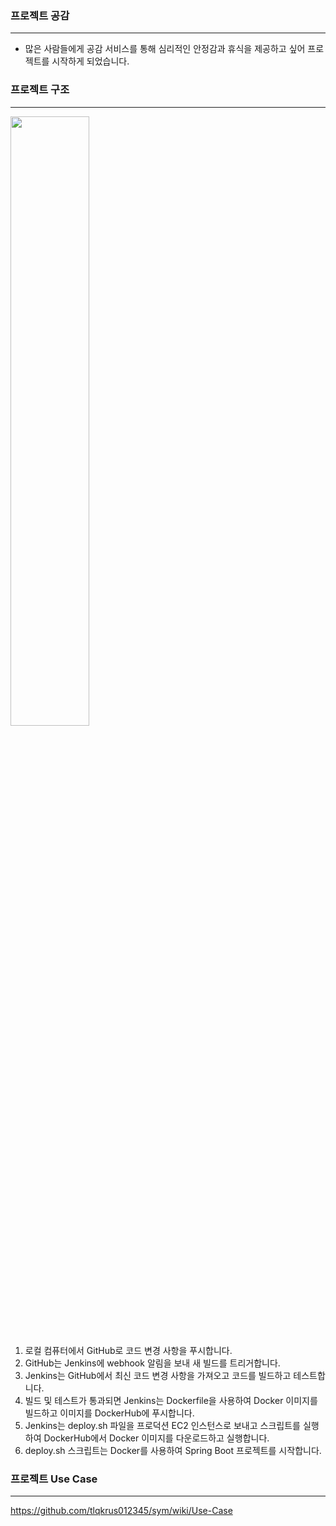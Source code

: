### 프로젝트 공감
---
- 많은 사람들에게 공감 서비스를 통해 심리적인 안정감과 휴식을 제공하고 싶어 프로젝트를 시작하게 되었습니다.  

### 프로젝트 구조
---
<img src=https://user-images.githubusercontent.com/82653075/221523404-e694f1f5-5035-47f7-93e9-7a060234481b.png width="50%"/>

1. 로컬 컴퓨터에서 GitHub로 코드 변경 사항을 푸시합니다.
2. GitHub는 Jenkins에 webhook 알림을 보내 새 빌드를 트리거합니다.
3. Jenkins는 GitHub에서 최신 코드 변경 사항을 가져오고 코드를 빌드하고 테스트합니다.
4. 빌드 및 테스트가 통과되면 Jenkins는 Dockerfile을 사용하여 Docker 이미지를 빌드하고 이미지를 DockerHub에 푸시합니다.
5. Jenkins는 deploy.sh 파일을 프로덕션 EC2 인스턴스로 보내고 스크립트를 실행하여 DockerHub에서 Docker 이미지를 다운로드하고 실행합니다.
6. deploy.sh 스크립트는 Docker를 사용하여 Spring Boot 프로젝트를 시작합니다.

### 프로젝트 Use Case
---
https://github.com/tlqkrus012345/sym/wiki/Use-Case
